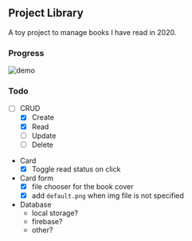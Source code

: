 ## Project Library
A toy project to manage books I have read in 2020.

### Progress
![demo](example.gif)

### Todo
- [ ] CRUD
  * [x] Create
  * [x] Read
  * [ ] Update
  * [ ] Delete
- Card
  * [x] Toggle read status on click
- Card form
  * [x] file chooser for the book cover
  * [x] add `default.png` when img file is not specified
- Database
  + local storage?
  + firebase?
  + other?